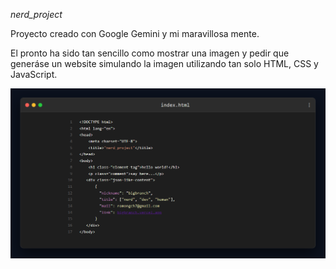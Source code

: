 *nerd_project*

Proyecto creado con Google Gemini y mi maravillosa mente. 

El pronto ha sido tan sencillo como mostrar una imagen y pedir que generáse un website simulando la imagen utilizando tan solo HTML, CSS y JavaScript.

![Captura de pantella](/images/nerd_website.png)